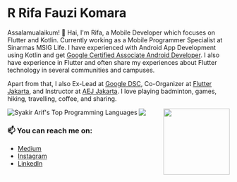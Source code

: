 # R Rifa Fauzi Komara

Assalamualaikum! 👋 Hai, I'm Rifa, a Mobile Developer which focuses on Flutter and Kotlin. Currently working as a Mobile Programmer Specialist at Sinarmas MSIG Life. I have experienced with Android App Development using Kotlin and get [Google Certified Associate Android Developer](https://www.credential.net/ad01ed34-0da3-40aa-b84d-3dadbdc8a6fe#gs.adehgc). I also have experience in Flutter and often share my experiences about Flutter technology in several communities and campuses.

Apart from that, I also Ex-Lead at [Google DSC](https://developers.google.com/community/dsc), Co-Organizer at [Flutter Jakarta](https://www.meetup.com/Flutter-Jakarta/), and Instructor at [AEJ Jakarta](https://www.instagram.com/aej.id/?hl=id). I love playing badminton, games, hiking, travelling, coffee, and sharing.

<img align ="right" src = "https://i.imgur.com/w4pKOQi.jpg" width="150" height="150">

<img src="https://github-readme-stats.vercel.app/api?username=rrifafauzikomara&&show_icons=true&title_color=70ffec&icon_color=bb2acf&text_color=ffffff&bg_color=151515">

<img align="left" alt="Syakir Arif's Top Programming Languages" src="https://github-readme-stats.vercel.app/api/top-langs/?username=rrifafauzikomara&layout=compact"/>

### 📫 You can reach me on:
* [Medium](https://medium.com/@rifafauzi6)
* [Instagram](https://www.instagram.com/rifafauzi6/?hl=id)
* [LinkedIn](https://www.linkedin.com/in/rrifafauzikomara/)
